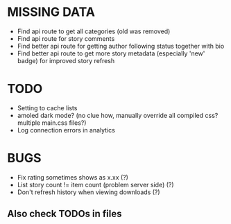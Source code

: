 
# MISSING DATA

- Find api route to get all categories (old was removed)
- Find api route for story comments
- Find better api route for getting author following status together with bio
- Find better api route to get more story metadata (especially 'new' badge) for improved story refresh

# TODO

- Setting to cache lists
- amoled dark mode? (no clue how, manually override all compiled css? multiple main.css files?)
- Log connection errors in analytics

# BUGS

- Fix rating sometimes shows as x.xx (?)
- List story count != item count (problem server side) (?)
- Don't refresh history when viewing downloads (?)

## Also check TODOs in files

